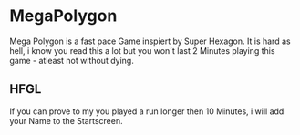 # MegaPolygon

Mega Polygon is a fast pace Game inspiert by Super Hexagon. 
It is hard as hell, i know you read this a lot but you won´t last 2 Minutes playing this game - atleast not without dying. 

## HFGL 

If you can prove to my you played a run longer then 10 Minutes, i will add your Name to the Startscreen. 


